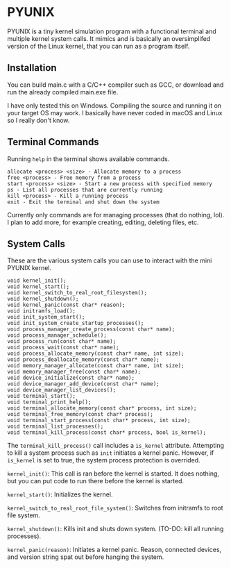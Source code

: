 # PYUNIX
PYUNIX is a tiny kernel simulation program with a functional terminal and multiple kernel system calls. It mimics and is basically an oversimplifed version of the Linux kernel, that you can run as a program itself.
## Installation
You can build main.c with a C/C++ compiler such as GCC, or download and run the already compiled main.exe file.

I have only tested this on Windows. Compiling the source and running it on your target OS may work. I basically have never coded in macOS and Linux so I really don't know.
## Terminal Commands
Running `help` in the terminal shows available commands.
```
allocate <process> <size> - Allocate memory to a process
free <process> - Free memory from a process
start <process> <size> - Start a new process with specified memory
ps - List all processes that are currently running
kill <process> - Kill a running process
exit - Exit the terminal and shut down the system
```
Currently only commands are for managing processes (that do nothing, lol). I plan to add more, for example creating, editing, deleting files, etc.
## System Calls
These are the various system calls you can use to interact with the mini PYUNIX kernel.
```
void kernel_init();
void kernel_start();
void kernel_switch_to_real_root_filesystem();
void kernel_shutdown();
void kernel_panic(const char* reason);
void initramfs_load();
void init_system_start();
void init_system_create_startup_processes();
void process_manager_create_process(const char* name);
void process_manager_schedule();
void process_run(const char* name);
void process_wait(const char* name);
void process_allocate_memory(const char* name, int size);
void process_deallocate_memory(const char* name);
void memory_manager_allocate(const char* name, int size);
void memory_manager_free(const char* name);
void device_initialize(const char* name);
void device_manager_add_device(const char* name);
void device_manager_list_devices();
void terminal_start();
void terminal_print_help();
void terminal_allocate_memory(const char* process, int size);
void terminal_free_memory(const char* process);
void terminal_start_process(const char* process, int size);
void terminal_list_processes();
void terminal_kill_process(const char* process, bool is_kernel);
```
The `terminal_kill_process()` call includes a `is_kernel` attribute. Attempting to kill a system process such as `init` initiates a kernel panic.
However, if `is_kernel` is set to true, the system process protection is overrided.

`kernel_init()`: This call is ran before the kernel is started. It does nothing, but you can put code to run there before the kernel is started.

`kernel_start()`: Initializes the kernel.

`kernel_switch_to_real_root_file_system()`: Switches from initramfs to root file system.

`kernel_shutdown()`: Kills init and shuts down system. (TO-DO: kill all running processes).

`kernel_panic(reason)`: Initiates a kernel panic. Reason, connected devices, and version string spat out before hanging the system.
